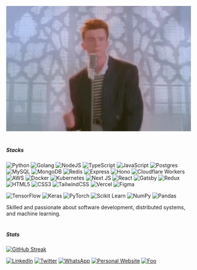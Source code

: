 ![cover](https://github.com/raphaeldiscky/raphaeldiscky/blob/master/rick-rolled.gif)

# <h5>Stacks</h5>
![Python](https://img.shields.io/badge/Python-3670A0?style=flat&logo=python&logoColor=ffdd54)
![Golang](https://img.shields.io/badge/Go-%2300ADD8.svg?style=flat&logo=go&logoColor=white)
![NodeJS](https://img.shields.io/badge/Node-6DA55F?style=flat&logo=node.js&logoColor=white)
![TypeScript](https://img.shields.io/badge/Typescript-%23007ACC.svg?style=flat&logo=typescript&logoColor=white)
![JavaScript](https://img.shields.io/badge/Javascript-%23323330.svg?style=flat&logo=javascript&logoColor=%23F7DF1E)
![Postgres](https://img.shields.io/badge/Postgres-316192?style=flat&logo=postgresql&logoColor=white)
![MySQL](https://img.shields.io/badge/MySQL-%2300f.svg?style=flat&logo=mysql&logoColor=white)
![MongoDB](https://img.shields.io/badge/MongoDB-%234ea94b.svg?style=flat&logo=mongodb&logoColor=white)
![Redis](https://img.shields.io/badge/Redis-%23DD0031.svg?&style=flat&logo=redis&logoColor=white)
![Express](https://img.shields.io/badge/Express-%23404d59.svg?style=flat&logo=express&logoColor=%2361DAFB)
![Hono](https://img.shields.io/badge/Hono-E36002?style=flat&logo=hono&logoColor=white)
![Cloudflare Workers](https://img.shields.io/badge/Cloudflare-F38020?style=flat&logo=Cloudflare&logoColor=white)
![AWS](https://img.shields.io/badge/AWS-FF9900?style=flat&logo=amazonaws&logoColor=white)
![Docker](https://img.shields.io/badge/Docker-2CA5E0?style=flat&logo=docker&logoColor=white)
![Kubernetes](https://img.shields.io/badge/Kubernetes-326ce5.svg?&style=flat&logo=kubernetes&logoColor=white)
![Next JS](https://img.shields.io/badge/Next-black?style=flat&logo=next.js&logoColor=white)
![React](https://img.shields.io/badge/React-%2320232a.svg?style=flat&logo=react&logoColor=%2361DAFB)
![Gatsby](https://img.shields.io/badge/Gatsby-%23663399.svg?style=flat&logo=gatsby&logoColor=white)
![Redux](https://img.shields.io/badge/Redux-%23593d88.svg?style=flat&logo=redux&logoColor=white)
![HTML5](https://img.shields.io/badge/HTML5-%23E34F26.svg?style=flat&logo=html5&logoColor=white)
![CSS3](https://img.shields.io/badge/CSS-%231572B6.svg?style=flat&logo=css3&logoColor=white)
![TailwindCSS](https://img.shields.io/badge/TailwindCSS-%2338B2AC.svg?style=flat&logo=tailwind-css&logoColor=white)
![Vercel](https://img.shields.io/badge/Vercel-%23000000.svg?style=flat&logo=vercel&logoColor=white)
![Figma](https://img.shields.io/badge/Figma-%23F24E1E.svg?style=flat&logo=figma&logoColor=white)

![TensorFlow](https://img.shields.io/badge/TensorFlow-%23FF6F00.svg?style=flat&logo=TensorFlow&logoColor=white)
![Keras](https://img.shields.io/badge/Keras-%23D00000.svg?style=flat&logo=Keras&logoColor=white)
![PyTorch](https://img.shields.io/badge/PyTorch-EE4C2C?style=flat&logo=pytorch&logoColor=white)
![Scikit Learn](https://img.shields.io/badge/Scikit_Learn-F7931E?style=flat&logo=scikit-learn&logoColor=white)
![NumPy](https://img.shields.io/badge/Numpy-%23013243.svg?style=flat&logo=numpy&logoColor=white)
![Pandas](https://img.shields.io/badge/Pandas-%23150458.svg?style=flat&logo=pandas&logoColor=white)

Skilled and passionate about software development, distributed systems, and machine learning.

# <h5>Stats</h5>
[![GitHub Streak](https://github-readme-streak-stats-git-dependabot-12579c-raphaeldiscky.vercel.app?user=raphaeldiscky)](https://git.io/streak-stats)<br/>

[![LinkedIn](https://img.shields.io/badge/LinkedIn-%230077B5.svg?logo=linkedin&logoColor=white)](https://linkedin.com/in/raphaeldiscky) 
[![Twitter](https://img.shields.io/badge/Twitter-%231DA1F2.svg?logo=Twitter&logoColor=white)](https://twitter.com/RaphDiscky) 
[![WhatsApp](https://img.shields.io/badge/WhatsApp-25D366?logo=whatsapp&logoColor=white)](https://wa.me/6287839912020)
[![Personal Website](https://img.shields.io/badge/Personal%20Website%20-%2300cdac.svg?textColor=black)](https://rdiscky.vercel.app/)
[![Foo](https://img.shields.io/github/followers/raphaeldiscky?label=follow%20me&style=social)](https://github.com/raphaeldiscky)
